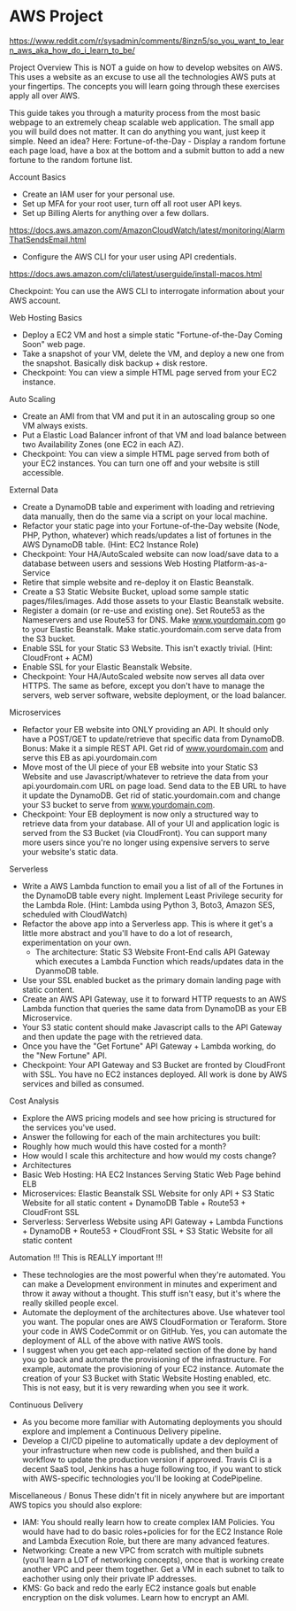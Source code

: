 # AWS Project

https://www.reddit.com/r/sysadmin/comments/8inzn5/so_you_want_to_learn_aws_aka_how_do_i_learn_to_be/

Project Overview
This is NOT a guide on how to develop websites on AWS. This uses a website as an excuse to use all the technologies AWS puts at your fingertips. The concepts you will learn going through these exercises apply all over AWS.

This guide takes you through a maturity process from the most basic webpage to an extremely cheap scalable web application. The small app you will build does not matter. It can do anything you want, just keep it simple.
Need an idea? Here: Fortune-of-the-Day - Display a random fortune each page load, have a box at the bottom and a submit button to add a new fortune to the random fortune list.

Account Basics
* Create an IAM user for your personal use.
* Set up MFA for your root user, turn off all root user API keys.
* Set up Billing Alerts for anything over a few dollars.

https://docs.aws.amazon.com/AmazonCloudWatch/latest/monitoring/AlarmThatSendsEmail.html

* Configure the AWS CLI for your user using API credentials.

https://docs.aws.amazon.com/cli/latest/userguide/install-macos.html

Checkpoint: You can use the AWS CLI to interrogate information about your AWS account.

Web Hosting Basics

* Deploy a EC2 VM and host a simple static "Fortune-of-the-Day Coming Soon" web page.
* Take a snapshot of your VM, delete the VM, and deploy a new one from the snapshot. Basically disk backup + disk restore.
* Checkpoint: You can view a simple HTML page served from your EC2 instance.

Auto Scaling
* Create an AMI from that VM and put it in an autoscaling group so one VM always exists.
* Put a Elastic Load Balancer infront of that VM and load balance between two Availability Zones (one EC2 in each AZ).
* Checkpoint: You can view a simple HTML page served from both of your EC2 instances. You can turn one off and your website is still accessible.

External Data
* Create a DynamoDB table and experiment with loading and retrieving data manually, then do the same via a script on your local machine.
* Refactor your static page into your Fortune-of-the-Day website (Node, PHP, Python, whatever) which reads/updates a list of fortunes in the AWS DynamoDB table. (Hint: EC2 Instance Role)
* Checkpoint: Your HA/AutoScaled website can now load/save data to a database between users and sessions
Web Hosting Platform-as-a-Service
* Retire that simple website and re-deploy it on Elastic Beanstalk.
* Create a S3 Static Website Bucket, upload some sample static pages/files/images. Add those assets to your Elastic Beanstalk website.
* Register a domain (or re-use and existing one). Set Route53 as the Nameservers and use Route53 for DNS. Make www.yourdomain.com go to your Elastic Beanstalk. Make static.yourdomain.com serve data from the S3 bucket.
* Enable SSL for your Static S3 Website. This isn't exactly trivial. (Hint: CloudFront + ACM)
* Enable SSL for your Elastic Beanstalk Website.
* Checkpoint: Your HA/AutoScaled website now serves all data over HTTPS. The same as before, except you don't have to manage the servers, web server software, website deployment, or the load balancer.

Microservices
* Refactor your EB website into ONLY providing an API. It should only have a POST/GET to update/retrieve that specific data from DynamoDB. Bonus: Make it a simple REST API. Get rid of www.yourdomain.com and serve this EB as api.yourdomain.com
* Move most of the UI piece of your EB website into your Static S3 Website and use Javascript/whatever to retrieve the data from your api.yourdomain.com URL on page load. Send data to the EB URL to have it update the DynamoDB. Get rid of static.yourdomain.com and change your S3 bucket to serve from www.yourdomain.com.
* Checkpoint: Your EB deployment is now only a structured way to retrieve data from your database. All of your UI and application logic is served from the S3 Bucket (via CloudFront). You can support many more users since you're no longer using expensive servers to serve your website's static data.

Serverless
* Write a AWS Lambda function to email you a list of all of the Fortunes in the DynamoDB table every night. Implement Least Privilege security for the Lambda Role. (Hint: Lambda using Python 3, Boto3, Amazon SES, scheduled with CloudWatch)
* Refactor the above app into a Serverless app. This is where it get's a little more abstract and you'll have to do a lot of research, experimentation on your own.
    * The architecture: Static S3 Website Front-End calls API Gateway which executes a Lambda Function which reads/updates data in the DyanmoDB table.
* Use your SSL enabled bucket as the primary domain landing page with static content.
* Create an AWS API Gateway, use it to forward HTTP requests to an AWS Lambda function that queries the same data from DynamoDB as your EB Microservice.
* Your S3 static content should make Javascript calls to the API Gateway and then update the page with the retrieved data.
* Once you have the "Get Fortune" API Gateway + Lambda working, do the "New Fortune" API.
* Checkpoint: Your API Gateway and S3 Bucket are fronted by CloudFront with SSL. You have no EC2 instances deployed. All work is done by AWS services and billed as consumed.

Cost Analysis
* Explore the AWS pricing models and see how pricing is structured for the services you've used.
* Answer the following for each of the main architectures you built:
* Roughly how much would this have costed for a month?
* How would I scale this architecture and how would my costs change?
* Architectures
* Basic Web Hosting: HA EC2 Instances Serving Static Web Page behind ELB
* Microservices: Elastic Beanstalk SSL Website for only API + S3 Static Website for all static content + DynamoDB Table + Route53 + CloudFront SSL
* Serverless: Serverless Website using API Gateway + Lambda Functions + DynamoDB + Route53 + CloudFront SSL + S3 Static Website for all static content

Automation
!!! This is REALLY important !!!
* These technologies are the most powerful when they're automated. You can make a Development environment in minutes and experiment and throw it away without a thought. This stuff isn't easy, but it's where the really skilled people excel.
* Automate the deployment of the architectures above. Use whatever tool you want. The popular ones are AWS CloudFormation or Teraform. Store your code in AWS CodeCommit or on GitHub. Yes, you can automate the deployment of ALL of the above with native AWS tools.
* I suggest when you get each app-related section of the done by hand you go back and automate the provisioning of the infrastructure. For example, automate the provisioning of your EC2 instance. Automate the creation of your S3 Bucket with Static Website Hosting enabled, etc. This is not easy, but it is very rewarding when you see it work.

Continuous Delivery
* As you become more familiar with Automating deployments you should explore and implement a Continuous Delivery pipeline.
* Develop a CI/CD pipeline to automatically update a dev deployment of your infrastructure when new code is published, and then build a workflow to update the production version if approved. Travis CI is a decent SaaS tool, Jenkins has a huge following too, if you want to stick with AWS-specific technologies you'll be looking at CodePipeline.

Miscellaneous / Bonus
These didn't fit in nicely anywhere but are important AWS topics you should also explore:
* IAM: You should really learn how to create complex IAM Policies. You would have had to do basic roles+policies for for the EC2 Instance Role and Lambda Execution Role, but there are many advanced features.
* Networking: Create a new VPC from scratch with multiple subnets (you'll learn a LOT of networking concepts), once that is working create another VPC and peer them together. Get a VM in each subnet to talk to eachother using only their private IP addresses.
* KMS: Go back and redo the early EC2 instance goals but enable encryption on the disk volumes. Learn how to encrypt an AMI.
